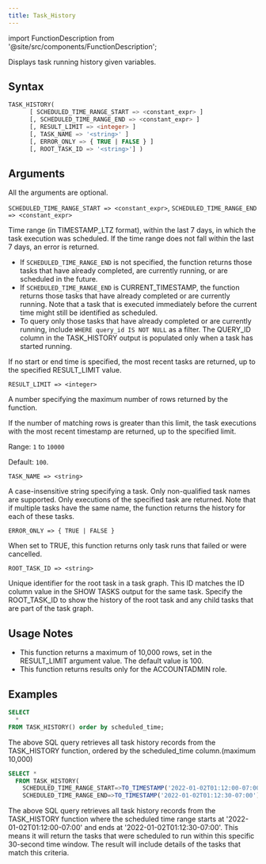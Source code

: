 ```yaml
---
title: Task_History
---
```

import FunctionDescription from '@site/src/components/FunctionDescription';

Displays task running history given variables.

## Syntax
```sql
TASK_HISTORY(
      [ SCHEDULED_TIME_RANGE_START => <constant_expr> ]
      [, SCHEDULED_TIME_RANGE_END => <constant_expr> ]
      [, RESULT_LIMIT => <integer> ]
      [, TASK_NAME => '<string>' ]
      [, ERROR_ONLY => { TRUE | FALSE } ]
      [, ROOT_TASK_ID => '<string>'] )
```



## Arguments

All the arguments are optional.

`SCHEDULED_TIME_RANGE_START => <constant_expr>`, `SCHEDULED_TIME_RANGE_END => <constant_expr>`

Time range (in TIMESTAMP_LTZ format), within the last 7 days, in which the task execution was scheduled. If the time range does not fall within the last 7 days, an error is returned.

* If `SCHEDULED_TIME_RANGE_END` is not specified, the function returns those tasks that have already completed, are currently running, or are scheduled in the future.
* If `SCHEDULED_TIME_RANGE_END` is CURRENT_TIMESTAMP, the function returns those tasks that have already completed or are currently running. Note that a task that is executed immediately before the current time might still be identified as scheduled.
* To query only those tasks that have already completed or are currently running, include `WHERE query_id IS NOT NULL` as a filter. The QUERY_ID column in the TASK_HISTORY output is populated only when a task has started running.

If no start or end time is specified, the most recent tasks are returned, up to the specified RESULT_LIMIT value.

`RESULT_LIMIT => <integer>`

A number specifying the maximum number of rows returned by the function.

If the number of matching rows is greater than this limit, the task executions with the most recent timestamp are returned, up to the specified limit.

Range: `1` to `10000`

Default: `100`.

`TASK_NAME => <string>`

A case-insensitive string specifying a task. Only non-qualified task names are supported. Only executions of the specified task are returned. Note that if multiple tasks have the same name, the function returns the history for each of these tasks.

`ERROR_ONLY => { TRUE | FALSE }`

When set to TRUE, this function returns only task runs that failed or were cancelled.

`ROOT_TASK_ID => <string>`

Unique identifier for the root task in a task graph. This ID matches the ID column value in the SHOW TASKS output for the same task. Specify the ROOT_TASK_ID to show the history of the root task and any child tasks that are part of the task graph.

## Usage Notes
* This function returns a maximum of 10,000 rows, set in the RESULT_LIMIT argument value. The default value is 100.
* This function returns results only for the ACCOUNTADMIN role.


## Examples

```sql
SELECT
  *
FROM TASK_HISTORY() order by scheduled_time;
```
The above SQL query retrieves all task history records from the TASK_HISTORY function, ordered by the scheduled_time column.(maximum 10,000)



```sql
SELECT *
  FROM TASK_HISTORY(
    SCHEDULED_TIME_RANGE_START=>TO_TIMESTAMP('2022-01-02T01:12:00-07:00'),
    SCHEDULED_TIME_RANGE_END=>TO_TIMESTAMP('2022-01-02T01:12:30-07:00'))
```

The above SQL query retrieves all task history records from the TASK_HISTORY function where the scheduled time range starts at '2022-01-02T01:12:00-07:00' and ends at '2022-01-02T01:12:30-07:00'. This means it will return the tasks that were scheduled to run within this specific 30-second time window. The result will include details of the tasks that match this criteria.


